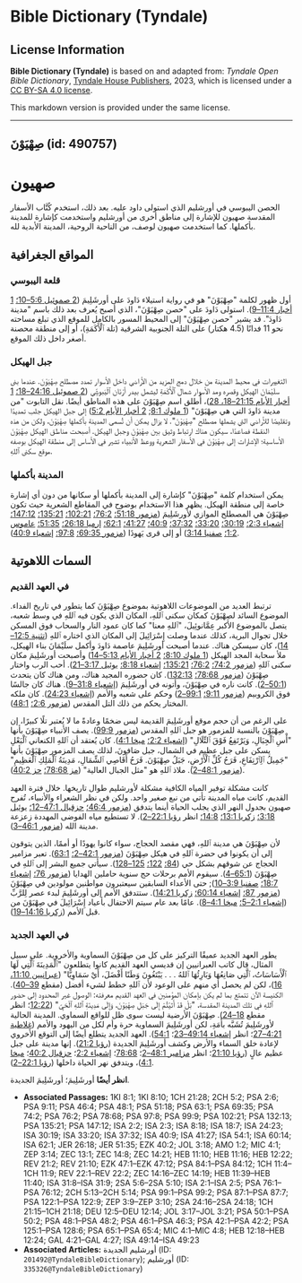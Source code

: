 # Bible Dictionary (Tyndale)

## License Information

**Bible Dictionary (Tyndale)** is based on and adapted from: _Tyndale Open Bible Dictionary_, [Tyndale House Publishers](https://tyndaleopenresources.com/), 2023, which is licensed under a [CC BY-SA 4.0 license](https://creativecommons.org/licenses/by-sa/4.0/legalcode.en).

This markdown version is provided under the same license.



--------------------------------

## صِهْيَوْنَ (id: 490757)

صهيون
=====

الحصن اليبوسي في أورشليم الذي استولى داود عليه. بعد ذلك، استخدم كُتَّاب الأسفار المقدسة صهيون للإشارة إلى مناطق أخرى من أورشليم واستخدمت كإشارة للمدينة بأكملها. كما استخدمت صهيون لوصف، من الناحية الروحية، المدينة الأبدية لله.

المواقع الجغرافية
-----------------

### قلعة اليبوسي

أول ظهور لكلمة "صِهْيَوْنَ" هو في رواية استيلاء دَاودَ على أورشَلِيمَ ([2 صموئيل 5:6–10؛](https://ref.ly/2Sam5:6-2Sam5:10) [1 أخبار 11:4–9](https://ref.ly/1Chr11:4-1Chr11:9)). استولى دَاودَ على "حصن صِهْيَوْنَ"، الذي أصبح يُعرف بعد ذلك باسم "مدينة دَاودَ". قد يشير "حصن صِهْيَوْنَ" إلى المحيط المسور بالكامل للموقع الذي تبلغ مساحته نحو 11 فدانًا (4\.5 هكتار) على التلة الجنوبية الشرقية (تلة ٱلْأَكَمَةِ)، أو إلى منطقة محصنة أصغر داخل ذلك الموقع.

### جبل الهيكل

التغييرات في محيط المدينة من خلال دمج المزيد من الأراضي داخل الأسوار تمدد مصطلح صِهْيَوْنَ. عندما بنى سلَيْمَانَ الهيكل وقصره ومد الأسوار شمال ٱلْأَكَمَةِ ليشمل بيدر أرْنَان ٱلْيَبوسِيِّ ([2 صموئيل 24:16–18؛](https://ref.ly/2Sam24:16-2Sam24:18) [1 أخبار الأيام 21:15–18، 28](https://ref.ly/1Chr21:15-1Chr21:18,1Chr21:28))، أُطلق اسم صِهْيَوْنَ على هذه المناطق أيضًا. نقل التابوت "من مدينة دَاودَ التي هي صِهْيَوْنَ" ([1 ملوك 8:1](https://ref.ly/1Kgs8:1); [2 أخبار الأيام 5:2](https://ref.ly/2Chr5:2)) إلى جبل الهيكل جلب تمديدًا وتقليصًا للأراضي التي يشملها مصطلح "صِهْيَوْنَ". لا يزال يمكن أن تُسمى المدينة بأكملها صِهْيَوْنَ، ولكن من هذه النقطة فصاعدًا، سيكون هناك ارتباط وثيق بين صِهْيَوْنَ وجبل الهيكل. أصبحت مناطق الهيكل صِهْيَوْنَ الأساسية؛ الإشارات إلى صِهْيَوْنَ في الأسفار الشعرية ووعظ الأنبياء تشير في الأساس إلى منطقة الهيكل بوصفه موقع سكنى ٱللهِ.

### المدينة بأكملها

يمكن استخدام كلمة "صِهْيَوْنَ" كإشارة إلى المدينة بأكملها أو سكانها من دون أي إشارة خاصة إلى منطقة الهيكل. يظهر هذا الاستخدام بوضوح في المقاطع الشعرية حيث تكون صِهْيَوْنَ هي المصطلح الموازي لأورشَلِيمَ ([مزمور 51:18؛](https://ref.ly/Ps51:18) [76:2؛](https://ref.ly/Ps76:2) [102:21؛](https://ref.ly/Ps102:21) [135:21؛](https://ref.ly/Ps135:21) [147:12؛](https://ref.ly/Ps147:12) [إشعياء 2:3؛](https://ref.ly/Isa2:3) [30:19؛](https://ref.ly/Isa30:19) [33:20؛](https://ref.ly/Isa33:20) [37:32؛](https://ref.ly/Isa37:32) [40:9؛](https://ref.ly/Isa40:9) [41:27؛](https://ref.ly/Isa41:27) [62:1؛](https://ref.ly/Isa62:1) [إرميا 26:18؛](https://ref.ly/Jer26:18) [51:35؛](https://ref.ly/Jer51:35) [عاموس 1:2؛](https://ref.ly/Amos1:2) [صفنيا 3:14](https://ref.ly/Zeph3:14)) أو إلى قرى يَهوذَا ([مزمور 69:35؛](https://ref.ly/Ps69:35) [97:8؛](https://ref.ly/Ps97:8) [إشعياء 40:9](https://ref.ly/Isa40:9)).

السمات اللاهوتية
----------------

### في العهد القديم

ترتبط العديد من الموضوعات اللاهوتية بموضوع صِهْيَوْنَ كما يتطور في تاريخ الفداء. الموضوع السائد لصِهْيَوْنَ كمكان سكنى ٱللهِ، المكان الذي يكون فيه ٱللهِ في وسط شعبه، يتصل بالموضوع الأكبر عِمَّانوئِيلَ، "ٱللهِ معنا" كما كان عمود النار والسحاب فوق المسكن خلال تجوال البرية، كذلك عندما وصلت إِسْرَائِيلَ إلى المكان الذي اختاره ٱللهِ ([تثنية 12:5–14](https://ref.ly/Deut12:5-Deut12:14))، كان سيسكن هناك. عندما أصبحت أورشَلِيمَ عاصمة دَاودَ وأكمل سلَيْمَانَ بناء الهيكل، ملأ سحابة المجد الهيكل ([1 ملوك 8:10؛](https://ref.ly/1Kgs8:10) [2 أخبار الأيام 5:13–14](https://ref.ly/2Chr5:13-2Chr5:14)) وأصبحت أورشَلِيمَ مكان سكنى ٱللهِ ([مزمور 74:2؛](https://ref.ly/Ps74:2) [76:2؛](https://ref.ly/Ps76:2) [135:21؛](https://ref.ly/Ps135:21) [إشعياء 8:18؛](https://ref.ly/Isa8:18) [يوئيل 3:17–21](https://ref.ly/Joel3:17-Joel3:21)). أحب الرب واختار صِهْيَوْنَ ([مزمور 78:68؛](https://ref.ly/Ps78:68) [132:13](https://ref.ly/Ps132:13)). كان حضوره المجيد هناك، ومن هناك كان يتحدث ([50:1–2](https://ref.ly/Ps50:1-Ps50:2)). كانت ناره في صِهْيَوْنَ، وأتونه في أورشَلِيمَ ([إشعياء 31:8–9](https://ref.ly/Isa31:8-Isa31:9)). هناك كان جالسًا فوق الكروبيم ([مزمور 9:11؛](https://ref.ly/Ps9:11) [99:1–2](https://ref.ly/Ps99:1-Ps99:2)) وحكم على شعبه والأمم ([إشعياء 24:23](https://ref.ly/Isa24:23)). كان ملكه المختار يحكم من ذلك التل المقدس ([مزمور 2:6؛](https://ref.ly/Ps2:6) [48:1](https://ref.ly/Ps48:1)).

على الرغم من أن حجم موقع أورشَلِيمَ القديمة ليس ضخمًا وعادةً ما لا يُعتبر تلًا كبيرًا، إن صِهْيَوْنَ بالنسبة للمزمور هو جبل ٱللهِ المقدس ([مزمور 99:9](https://ref.ly/Ps99:9)). يصف الأنبياء صِهْيَوْنَ بأنها "أْسِ ٱلْجِبَالِ، وَيَرْتَفِعُ فَوْقَ ٱلتِّلَالِ" ([إشعياء 2:2؛](https://ref.ly/Isa2:2) [ميخا 4:1](https://ref.ly/Mic4:1)). كان يُعتقد أن ٱللهِ الكنعاني ٱلْبَعْلِ يسكن على جبل عظيم في الشمال، جبل صَافونَ، لذلك يصف المزمور صِهْيَوْنَ بأنها "جَمِيلُ ٱلِٱرْتِفَاعِ، فَرَحُ كُلِّ ٱلْأَرْضِ، جَبَلُ صِهْيَوْنَ. فَرَحُ أَقَاصِي ٱلشِّمَالِ، مَدِينَةُ ٱلْمَلِكِ ٱلْعَظِيمِ" ([مزمور 48:1–2](https://ref.ly/Ps48:1-Ps48:2)). ملاذ ٱللهِ هو "مثل الجبال العالية" ([مز 78:68؛](https://ref.ly/Ps78:68) [حز 40:2](https://ref.ly/Ezek40:2)).

كانت مشكلة توفير المياه الكافية مشكلة لأورشليم طوال تاريخها. خلال فترة العهد القديم، كانت مياه المدينة تأتي من نبع صغير واحد. ولكن في نظر الشعراء والأنبياء، تُفرح صهيون بجدول النهر الذي يجلب الحياة أينما يتدفق ([مزمور 46:4؛](https://ref.ly/Ps46:4) [حزقيال 47:1–12؛](https://ref.ly/Ezek47:1-Ezek47:12) [يوئيل 3:18؛](https://ref.ly/Joel3:18) [زكريا 13:1؛](https://ref.ly/Zech13:1) [14:8؛](https://ref.ly/Zech14:8) انظر [رؤيا 22:1–2](https://ref.ly/Rev22:1-Rev22:2)). لا تستطيع مياه الفوضى المهددة زعزعة مدينة الله ([مزمور 46:1–3](https://ref.ly/Ps46:1-Ps46:3)).

لأن صِهْيَوْنَ هي مدينة ٱللهِ، فهي مقصد الحجاج، سواء كانوا يهودًا أو أممًا، الذين يتوقون إلى أن يكونوا في حضرة ٱللهِ في هيكل صِهْيَوْنَ ([مزمور 42:1–2؛](https://ref.ly/Ps42:1-Ps42:2) [63:1](https://ref.ly/Ps63:1)). تعبر مزامير الحجاج عن شوقهم بشكل حي ([84؛](https://ref.ly/Ps84:1-Ps84:12) [122؛](https://ref.ly/Ps122:1-Ps122:9) [125–128](https://ref.ly/Ps125:1-Ps128:6)). سيأتي جميع البشر إلى ٱللهِ في صِهْيَوْنَ ([65:1–4](https://ref.ly/Ps65:1-Ps65:4)). سيقوم الأمم برحلات حج سنوية حاملين الهدايا ([مزمور 76؛](https://ref.ly/Ps76:1-Ps76:12) [إشعياء 18:7؛](https://ref.ly/Isa18:7) [صفنيا 3:9–10](https://ref.ly/Zeph3:9-Zeph3:10)); حتى الأعداء السابقين سيعتبرون مواطنين مولودين في صِهْيَوْنَ ([مزمور 87؛](https://ref.ly/Ps87:1-Ps87:7) [إشعياء 60:14؛](https://ref.ly/Isa60:14) [زكريا 14:21](https://ref.ly/Zech14:21)). ستتدفق الأمم إلى أورشَلِيمَ لبدء عصر لِلرَّبِّ ([إشعياء 2:1–5؛](https://ref.ly/Isa2:1-Isa2:5) [ميخا 4:1–8](https://ref.ly/Mic4:1-Mic4:8)). عامًا بعد عام سيتم الاحتفال بأعياد إِسْرَائِيلَ في صِهْيَوْنَ من قبل الأمم ([زكريا 14:16–19](https://ref.ly/Zech14:16-Zech14:19)).

### في العهد الجديد

يطور العهد الجديد عميقًا التركيز على كل من صِهْيَوْنَ السماوية والأخروية. على سبيل المثال، قال كاتب العبرانيين إن قديسي العهد القديم كانوا يتطلعون "ٱلْمَدِينَةَ ٱلَّتِي لَهَا ٱلْأَسَاسَاتُ، ٱلَّتِي صَانِعُهَا وَبَارِئُهَا ٱللهُ . . . يَبْتَغُونَ وَطَنًا أَفْضَلَ، أَيْ سَمَاوِيًّا" ([عبرانيين 11:10، 16](https://ref.ly/Heb11:10,Heb11:16))، لكن لم يحصل أي منهم على الوعود لأن ٱللهِ خطط لشيء أفضل (مقطع [39–40](https://ref.ly/Heb11:39-Heb11:40)). الكنيسة الآن تتمتع بما لم يكن بإمكان المؤمنين في العهد القديم معرفته: الوصول غير المحدود إلى حضور ٱللهِ في تلك المدينة المقدسة، "بَلْ قَدْ أَتَيْتُمْ إِلَى جَبَلِ صِهْيَوْنَ، وَإِلَى مَدِينَةِ ٱللهِ ٱلْحَيِّ" ([12:22](https://ref.ly/Heb12:22)؛ انظر مقطع [18–24](https://ref.ly/Heb12:18-Heb12:24)). صِهْيَوْنَ الأرضية ليست سوى ظل للواقع السماوي. المدينة الحالية لأورشَلِيمَ تُشَبَّه بأَمَةِ، لكن أورشَلِيمَ السماوية حرة وأم لكل من اليهود والأمم ([غلاطية 4:21–27](https://ref.ly/Gal4:21-Gal4:27)؛ انظر [إشعياء 49:14–23](https://ref.ly/Isa49:14-Isa49:23)؛ [54:1](https://ref.ly/Isa54:1)). العهد الجديد يتطلع أيضًا إلى التوقع الأخروي لإعادة خلق السماء والأرض وكشف أورشَلِيمَ الجديدة ([رؤيا 21:2](https://ref.ly/Rev21:2)). إنها مدينة على جبل عظيم عالٍ ([رؤيا 21:10](https://ref.ly/Rev21:10)؛ انظر [مزامير 48:1–2](https://ref.ly/Ps48:1-Ps48:2)؛ [78:68](https://ref.ly/Ps78:68)؛ [إشعياء 2:2](https://ref.ly/Isa2:2)؛ [حزقيال 40:2](https://ref.ly/Ezek40:2)؛ [ميخا 4:1](https://ref.ly/Mic4:1))، ويتدفق نهر الحياة داخلها ([رؤيا 22:1–2](https://ref.ly/Rev22:1-Rev22:2)).

**انظر أيضًا** أورشَلِيمَ؛ أورشَلِيمَ الجديدة.

* **Associated Passages:** 1KI 8:1; 1KI 8:10; 1CH 21:28; 2CH 5:2; PSA 2:6; PSA 9:11; PSA 46:4; PSA 48:1; PSA 51:18; PSA 63:1; PSA 69:35; PSA 74:2; PSA 76:2; PSA 78:68; PSA 97:8; PSA 99:9; PSA 102:21; PSA 132:13; PSA 135:21; PSA 147:12; ISA 2:2; ISA 2:3; ISA 8:18; ISA 18:7; ISA 24:23; ISA 30:19; ISA 33:20; ISA 37:32; ISA 40:9; ISA 41:27; ISA 54:1; ISA 60:14; ISA 62:1; JER 26:18; JER 51:35; EZK 40:2; JOL 3:18; AMO 1:2; MIC 4:1; ZEP 3:14; ZEC 13:1; ZEC 14:8; ZEC 14:21; HEB 11:10; HEB 11:16; HEB 12:22; REV 21:2; REV 21:10; EZK 47:1–EZK 47:12; PSA 84:1–PSA 84:12; 1CH 11:4–1CH 11:9; REV 22:1–REV 22:2; ZEC 14:16–ZEC 14:19; HEB 11:39–HEB 11:40; ISA 31:8–ISA 31:9; 2SA 5:6–2SA 5:10; ISA 2:1–ISA 2:5; PSA 76:1–PSA 76:12; 2CH 5:13–2CH 5:14; PSA 99:1–PSA 99:2; PSA 87:1–PSA 87:7; PSA 122:1–PSA 122:9; ZEP 3:9–ZEP 3:10; 2SA 24:16–2SA 24:18; 1CH 21:15–1CH 21:18; DEU 12:5–DEU 12:14; JOL 3:17–JOL 3:21; PSA 50:1–PSA 50:2; PSA 48:1–PSA 48:2; PSA 46:1–PSA 46:3; PSA 42:1–PSA 42:2; PSA 125:1–PSA 128:6; PSA 65:1–PSA 65:4; MIC 4:1–MIC 4:8; HEB 12:18–HEB 12:24; GAL 4:21–GAL 4:27; ISA 49:14–ISA 49:23
* **Associated Articles:** أورشليم الجديدة (ID: `201492@TyndaleBibleDictionary`); أورشليم (ID: `335326@TyndaleBibleDictionary`)

